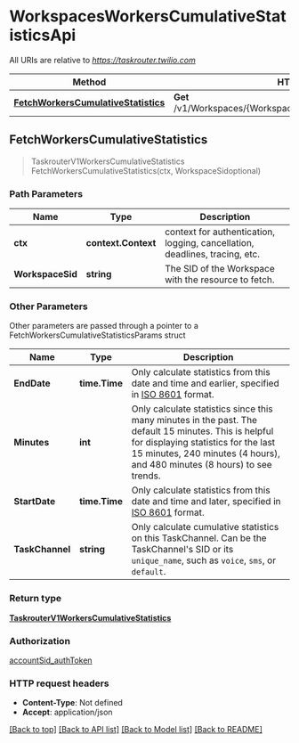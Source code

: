 # WorkspacesWorkersCumulativeStatisticsApi

All URIs are relative to *https://taskrouter.twilio.com*

Method | HTTP request | Description
------------- | ------------- | -------------
[**FetchWorkersCumulativeStatistics**](WorkspacesWorkersCumulativeStatisticsApi.md#FetchWorkersCumulativeStatistics) | **Get** /v1/Workspaces/{WorkspaceSid}/Workers/CumulativeStatistics | 



## FetchWorkersCumulativeStatistics

> TaskrouterV1WorkersCumulativeStatistics FetchWorkersCumulativeStatistics(ctx, WorkspaceSidoptional)





### Path Parameters


Name | Type | Description
------------- | ------------- | -------------
**ctx** | **context.Context** | context for authentication, logging, cancellation, deadlines, tracing, etc.
**WorkspaceSid** | **string** | The SID of the Workspace with the resource to fetch.

### Other Parameters

Other parameters are passed through a pointer to a FetchWorkersCumulativeStatisticsParams struct


Name | Type | Description
------------- | ------------- | -------------
**EndDate** | **time.Time** | Only calculate statistics from this date and time and earlier, specified in [ISO 8601](https://en.wikipedia.org/wiki/ISO_8601) format.
**Minutes** | **int** | Only calculate statistics since this many minutes in the past. The default 15 minutes. This is helpful for displaying statistics for the last 15 minutes, 240 minutes (4 hours), and 480 minutes (8 hours) to see trends.
**StartDate** | **time.Time** | Only calculate statistics from this date and time and later, specified in [ISO 8601](https://en.wikipedia.org/wiki/ISO_8601) format.
**TaskChannel** | **string** | Only calculate cumulative statistics on this TaskChannel. Can be the TaskChannel's SID or its `unique_name`, such as `voice`, `sms`, or `default`.

### Return type

[**TaskrouterV1WorkersCumulativeStatistics**](TaskrouterV1WorkersCumulativeStatistics.md)

### Authorization

[accountSid_authToken](../README.md#accountSid_authToken)

### HTTP request headers

- **Content-Type**: Not defined
- **Accept**: application/json

[[Back to top]](#) [[Back to API list]](../README.md#documentation-for-api-endpoints)
[[Back to Model list]](../README.md#documentation-for-models)
[[Back to README]](../README.md)

